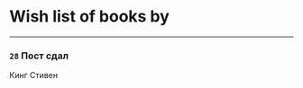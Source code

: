 # Wish list of books by [](https://plus.google.com/+СергейКухарский)
---

### `28` Пост сдал
Кинг Стивен


